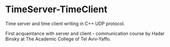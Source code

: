 # TimeServer-TimeClient
Time server and time client writing in C++ UDP protocol.

First acquaintance with server and client - communication course by Hadar Binsky at The Academic College of Tel Aviv-Yaffo.

